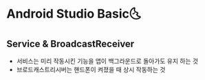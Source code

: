 # Android Studio Basic:last_quarter_moon_with_face:

## Service & BroadcastReceiver

- 서비스는 미리 작동시킨 기능을 앱이 백그라운드로 돌아가도 유지 하는 것
- 브로드캐스트리시버는 핸드폰이 켜졌을 때 상시 작동하는 것

